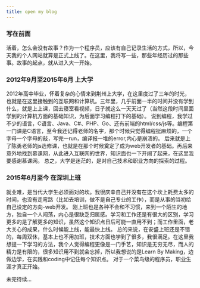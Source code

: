 ```yaml
---
title: open my blog
---
```


### 写在前面

活着，怎么会没有故事？作为一个程序员，应该有自己记录生活的方式，所以，今天我的个人网站就算是正式上线了。在这里，我将写一些，那些年经历过的那些事。故事的起点，就从进入大一开始。
<!-- more -->
### 2012年9月至2015年6月  上大学

2012年高中毕业，怀着复杂的心情来到荆州上大学，在这里度过了三年的时光，也就是在这里接触到的互联网和计算机。三年里，几乎前面一半的时间并没有学到什么，就是上上课，回去寝室看视频，日子就这么一天天过了（当然这段时间里面学到的计算机方面的基础知识，为后面学习编程打下的基础）。
说到编程，我学过不少的语言，C语言、Java、C#、PHP、Go、还有前端的html/css/js等。编程第一门课是C语言，至今我还记得老师的名字，那个时候只觉得编程挺麻烦的，一个字母一个字母的敲，写完一run，编译报一堆的error,内心是崩溃的。
后来就是上了陈勇老师的js选修课，也就是在那个时候奠定了成为web开发者的基础。再后来意外地找到慕课网，从此进入互联网的世界，知识面也一下开阔了起来，在这里我要感谢慕课网。
总之，大学是迷茫的，是对自己技术和职业方向的探索的过程。

### 2015年6月至今   在深圳上班

就业难，是当代大学生必须面对的坎。我很庆幸自己并没有在这个坎上耗费太多的时间，也没有走弯路（比如去培训，做不是自己专业的工作），而是从事的当初给自己设定的方向-web开发。
刚上班也是各种不会和不习惯，来到一个陌生的地方，独自一个人闯荡，内心是很缺乏归属感。学习和工作还是有很大的区别，学习更多的是了解更多的知识，虽然这个知识点日后可能一直用不到；而工作里面，老大关心的成果，什么时候能上线，能最快上线。
总的来说，在安盛上班还是不错的，每周双休，基本上也不用加班，技术方面也学到了很多，我很满足。在这里我想提一下学习的方法，我个人觉得编程更像是一门手艺，知识是无穷无尽，而人的精力是有限的，很多知识用不到就会忘掉，所以我想说的是Learn By Making，边做边学，在实践和coding中记住每个知识点。
对于一个菜鸟级的程序员，职业生涯才真正开始。

未完待续...